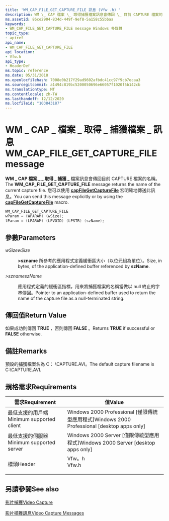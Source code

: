 ```yaml
---
title: 'WM_CAP_FILE_GET_CAPTURE_FILE 訊息 (Vfw .h) '
description: WM \_ CAP 檔案 \_ 取得捕獲檔案訊息會傳回 \_ 目前 CAPTURE 檔案的 \_ \_ 名稱。 您可以使用 capFileGetCaptureFile 宏明確地傳送此訊息。
ms.assetid: 86ce2904-834d-449f-9ef8-5a158c55bbaa
keywords:
- WM_CAP_FILE_GET_CAPTURE_FILE message Windows 多媒體
topic_type:
- apiref
api_name:
- WM_CAP_FILE_GET_CAPTURE_FILE
api_location:
- Vfw.h
api_type:
- HeaderDef
ms.topic: reference
ms.date: 05/31/2018
ms.openlocfilehash: 7008e0b217f29ad9602afbdc41cc97f9cb7ecaa3
ms.sourcegitcommit: a1494c819bc5200050696e66057f1020f5b142cb
ms.translationtype: MT
ms.contentlocale: zh-TW
ms.lasthandoff: 12/12/2020
ms.locfileid: "103843187"
---
```

# <a name="wm_cap_file_get_capture_file-message"></a><span data-ttu-id="e01d1-105">WM \_ CAP \_ 檔案 \_ 取得 \_ 捕獲檔案 \_ 訊息</span><span class="sxs-lookup"><span data-stu-id="e01d1-105">WM\_CAP\_FILE\_GET\_CAPTURE\_FILE message</span></span>

<span data-ttu-id="e01d1-106">**WM \_ CAP 檔案 \_ \_ 取得 \_ 捕獲 \_** 檔案訊息會傳回目前 CAPTURE 檔案的名稱。</span><span class="sxs-lookup"><span data-stu-id="e01d1-106">The **WM\_CAP\_FILE\_GET\_CAPTURE\_FILE** message returns the name of the current capture file.</span></span> <span data-ttu-id="e01d1-107">您可以使用 [**capFileGetCaptureFile**](/windows/desktop/api/Vfw/nf-vfw-capfilegetcapturefile) 宏明確地傳送此訊息。</span><span class="sxs-lookup"><span data-stu-id="e01d1-107">You can send this message explicitly or by using the [**capFileGetCaptureFile**](/windows/desktop/api/Vfw/nf-vfw-capfilegetcapturefile) macro.</span></span>


```C++
WM_CAP_FILE_GET_CAPTURE_FILE 
wParam = (WPARAM) (wSize); 
lParam = (LPARAM) (LPVOID) (LPSTR) (szName); 
```



## <a name="parameters"></a><span data-ttu-id="e01d1-108">參數</span><span class="sxs-lookup"><span data-stu-id="e01d1-108">Parameters</span></span>

<dl> <dt>

<span data-ttu-id="e01d1-109"><span id="wSize"></span><span id="wsize"></span><span id="WSIZE"></span>*wSize*</span><span class="sxs-lookup"><span data-stu-id="e01d1-109"><span id="wSize"></span><span id="wsize"></span><span id="WSIZE"></span>*wSize*</span></span>
</dt> <dd>

<span data-ttu-id="e01d1-110">**>szname** 所參考的應用程式定義緩衝區大小（以位元組為單位）。</span><span class="sxs-lookup"><span data-stu-id="e01d1-110">Size, in bytes, of the application-defined buffer referenced by **szName**.</span></span>

</dd> <dt>

<span data-ttu-id="e01d1-111"><span id="szName"></span><span id="szname"></span><span id="SZNAME"></span>*>szname*</span><span class="sxs-lookup"><span data-stu-id="e01d1-111"><span id="szName"></span><span id="szname"></span><span id="SZNAME"></span>*szName*</span></span>
</dt> <dd>

<span data-ttu-id="e01d1-112">應用程式定義的緩衝區指標，用來將捕獲檔案的名稱當做以 null 終止的字串傳回。</span><span class="sxs-lookup"><span data-stu-id="e01d1-112">Pointer to an application-defined buffer used to return the name of the capture file as a null-terminated string.</span></span>

</dd> </dl>

## <a name="return-value"></a><span data-ttu-id="e01d1-113">傳回值</span><span class="sxs-lookup"><span data-stu-id="e01d1-113">Return Value</span></span>

<span data-ttu-id="e01d1-114">如果成功則傳回 **TRUE** ，否則傳回 **FALSE** 。</span><span class="sxs-lookup"><span data-stu-id="e01d1-114">Returns **TRUE** if successful or **FALSE** otherwise.</span></span>

## <a name="remarks"></a><span data-ttu-id="e01d1-115">備註</span><span class="sxs-lookup"><span data-stu-id="e01d1-115">Remarks</span></span>

<span data-ttu-id="e01d1-116">預設的捕獲檔案名為 C： \\CAPTURE.AVI。</span><span class="sxs-lookup"><span data-stu-id="e01d1-116">The default capture filename is C:\\CAPTURE.AVI.</span></span>

## <a name="requirements"></a><span data-ttu-id="e01d1-117">規格需求</span><span class="sxs-lookup"><span data-stu-id="e01d1-117">Requirements</span></span>



| <span data-ttu-id="e01d1-118">需求</span><span class="sxs-lookup"><span data-stu-id="e01d1-118">Requirement</span></span> | <span data-ttu-id="e01d1-119">值</span><span class="sxs-lookup"><span data-stu-id="e01d1-119">Value</span></span> |
|-------------------------------------|----------------------------------------------------------------------------------|
| <span data-ttu-id="e01d1-120">最低支援的用戶端</span><span class="sxs-lookup"><span data-stu-id="e01d1-120">Minimum supported client</span></span><br/> | <span data-ttu-id="e01d1-121">Windows 2000 Professional \[僅限傳統型應用程式\]</span><span class="sxs-lookup"><span data-stu-id="e01d1-121">Windows 2000 Professional \[desktop apps only\]</span></span><br/>                       |
| <span data-ttu-id="e01d1-122">最低支援的伺服器</span><span class="sxs-lookup"><span data-stu-id="e01d1-122">Minimum supported server</span></span><br/> | <span data-ttu-id="e01d1-123">Windows 2000 Server \[僅限傳統型應用程式\]</span><span class="sxs-lookup"><span data-stu-id="e01d1-123">Windows 2000 Server \[desktop apps only\]</span></span><br/>                             |
| <span data-ttu-id="e01d1-124">標頭</span><span class="sxs-lookup"><span data-stu-id="e01d1-124">Header</span></span><br/>                   | <dl> <span data-ttu-id="e01d1-125"><dt>Vfw。h</dt></span><span class="sxs-lookup"><span data-stu-id="e01d1-125"><dt>Vfw.h</dt></span></span> </dl> |



## <a name="see-also"></a><span data-ttu-id="e01d1-126">另請參閱</span><span class="sxs-lookup"><span data-stu-id="e01d1-126">See also</span></span>

<dl> <dt>

[<span data-ttu-id="e01d1-127">影片捕獲</span><span class="sxs-lookup"><span data-stu-id="e01d1-127">Video Capture</span></span>](video-capture.md)
</dt> <dt>

[<span data-ttu-id="e01d1-128">影片捕獲訊息</span><span class="sxs-lookup"><span data-stu-id="e01d1-128">Video Capture Messages</span></span>](video-capture-messages.md)
</dt> </dl>

 

 





